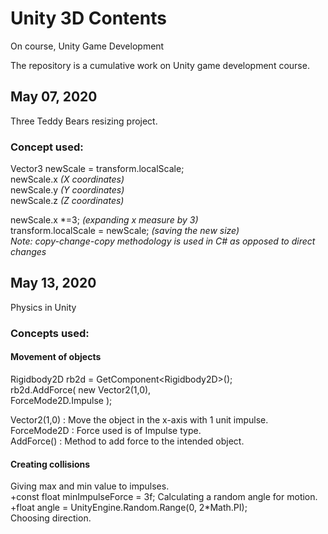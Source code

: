 # Unity 3D Contents
On course, Unity Game Development

The repository is a cumulative work on Unity game development course.

## May 07, 2020  
Three Teddy Bears resizing project.  
### Concept used:  
Vector3 newScale = transform.localScale;  
newScale.x *(X coordinates)*  
newScale.y *(Y coordinates)*  
newScale.z *(Z coordinates)*  
  
newScale.x \*=3; *(expanding x measure by 3)*   
transform.localScale = newScale; *(saving the new size)*  
*Note: copy-change-copy methodology is used in C# as opposed to direct changes*   

## May 13, 2020
Physics in Unity
### Concepts used:
#### Movement of objects
Rigidbody2D rb2d = GetComponent\<Rigidbody2D\>();  
rb2d.AddForce( new Vector2(1,0),  
  ForceMode2D.Impulse );  
  
Vector2(1,0) : Move the object in the x-axis with 1 unit impulse.  
ForceMode2D : Force used is of Impulse type.  
AddForce() : Method to add force to the intended object.

#### Creating collisions

Giving max and min value to impulses.  
+const float minImpulseForce = 3f;
Calculating a random angle for motion.  
+float angle = UnityEngine.Random.Range(0, 2\*Math.PI);  
Choosing direction.  

  
  
  
